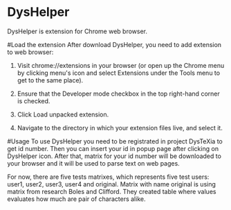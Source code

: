 # DysHelper
DysHelper is extension for Chrome web browser.

#Load the extension
After download DysHelper, you need to add extension to web browser:

1. Visit chrome://extensions in your browser (or open up the Chrome menu by clicking menu's icon and select Extensions under the Tools menu to get to the same place).

2. Ensure that the Developer mode checkbox in the top right-hand corner is checked.

3. Click Load unpacked extension.

4. Navigate to the directory in which your extension files live, and select it.

#Usage
To use DysHelper you need to be registrated in project DysTeXia to get id number. Then you can insert your id in popup page after clicking on DysHelper icon. After that, matrix for your id number will be downloaded to your browser and it will be used to parse text on web pages.

For now, there are five tests matrixes, which represents five test users: user1, user2, user3, user4 and original. Matrix with name original is using matrix from research Boles and Clifford. They created table where values evaluates how much are pair of characters alike.

